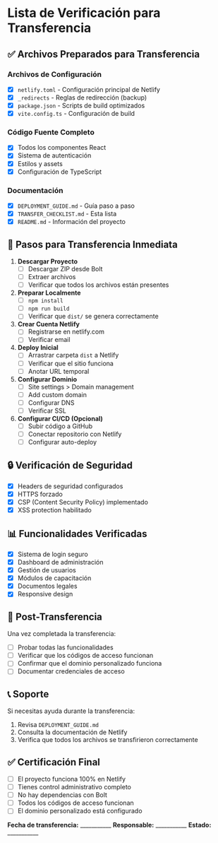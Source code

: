 # Lista de Verificación para Transferencia

## ✅ Archivos Preparados para Transferencia

### Archivos de Configuración
- [x] `netlify.toml` - Configuración principal de Netlify
- [x] `_redirects` - Reglas de redirección (backup)
- [x] `package.json` - Scripts de build optimizados
- [x] `vite.config.ts` - Configuración de build

### Código Fuente Completo
- [x] Todos los componentes React
- [x] Sistema de autenticación
- [x] Estilos y assets
- [x] Configuración de TypeScript

### Documentación
- [x] `DEPLOYMENT_GUIDE.md` - Guía paso a paso
- [x] `TRANSFER_CHECKLIST.md` - Esta lista
- [x] `README.md` - Información del proyecto

## 🎯 Pasos para Transferencia Inmediata

1. **Descargar Proyecto**
   - [ ] Descargar ZIP desde Bolt
   - [ ] Extraer archivos
   - [ ] Verificar que todos los archivos están presentes

2. **Preparar Localmente**
   - [ ] `npm install`
   - [ ] `npm run build`
   - [ ] Verificar que `dist/` se genera correctamente

3. **Crear Cuenta Netlify**
   - [ ] Registrarse en netlify.com
   - [ ] Verificar email

4. **Deploy Inicial**
   - [ ] Arrastrar carpeta `dist` a Netlify
   - [ ] Verificar que el sitio funciona
   - [ ] Anotar URL temporal

5. **Configurar Dominio**
   - [ ] Site settings > Domain management
   - [ ] Add custom domain
   - [ ] Configurar DNS
   - [ ] Verificar SSL

6. **Configurar CI/CD (Opcional)**
   - [ ] Subir código a GitHub
   - [ ] Conectar repositorio con Netlify
   - [ ] Configurar auto-deploy

## 🔒 Verificación de Seguridad

- [x] Headers de seguridad configurados
- [x] HTTPS forzado
- [x] CSP (Content Security Policy) implementado
- [x] XSS protection habilitado

## 📊 Funcionalidades Verificadas

- [x] Sistema de login seguro
- [x] Dashboard de administración
- [x] Gestión de usuarios
- [x] Módulos de capacitación
- [x] Documentos legales
- [x] Responsive design

## 🎉 Post-Transferencia

Una vez completada la transferencia:
- [ ] Probar todas las funcionalidades
- [ ] Verificar que los códigos de acceso funcionan
- [ ] Confirmar que el dominio personalizado funciona
- [ ] Documentar credenciales de acceso

## 📞 Soporte

Si necesitas ayuda durante la transferencia:
1. Revisa `DEPLOYMENT_GUIDE.md`
2. Consulta la documentación de Netlify
3. Verifica que todos los archivos se transfirieron correctamente

## ✅ Certificación Final

- [ ] El proyecto funciona 100% en Netlify
- [ ] Tienes control administrativo completo
- [ ] No hay dependencias con Bolt
- [ ] Todos los códigos de acceso funcionan
- [ ] El dominio personalizado está configurado

**Fecha de transferencia:** ___________
**Responsable:** ___________
**Estado:** ___________